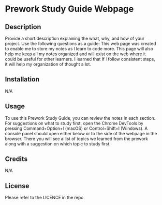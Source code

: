 # Prework Study Guide Webpage
## Description

Provide a short description explaining the what, why, and how of your project. Use the following questions as a guide:
This web page was created to enable me to store my notes as I learn to code more. This page will also help me keep all my notes organized and will exist on the web where it could be useful for other learners. I learned that If I follow consistent steps, it will help my organization of thought a lot.


## Installation

N/A

## Usage

To use this Prework Study Guide, you can review the notes in each section. For suggestions on what to study first, open the Chrome DevTools by pressing Command+Option+I (macOS) or Control+Shift+I (Windows). A console panel should open either below or to the side of the webpage in the browser. There you will see a list of topics we learned from the prework along with a suggestion on which topic to study first.


## Credits

N/A

## License

Please refer to the LICENCE in the repo




